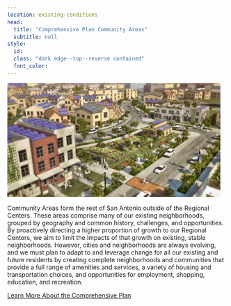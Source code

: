 ```yaml
---
location: existing-conditions
head:
  title: "Comprehensive Plan Community Areas"
  subtitle: null
style:
  id:
  class: "dark edge--top--reverse contained"
  font_color:
---
```

<div class="image half left" style="margin-right:1em;">
  <img src="/img/Green-Neighborhood-CloseUp.jpg" alt="">
</div>
<p style="margin-top:1em;">Community Areas form the rest of San Antonio outside of the Regional Centers. These areas comprise many of our existing neighborhoods, grouped by geography and common history, challenges, and opportunities. By proactively directing a higher proportion of growth to our Regional Centers, we aim to limit the impacts of that growth on existing, stable neighborhoods. However, cities and neighborhoods are always evolving, and we must plan to adapt to and leverage change for all our existing and future residents by creating complete neighborhoods and communities that provide a full range of amenities and services, a variety of housing and transportation choices, and opportunities for employment, shopping, education, and recreation.</p>
<a href="{{site.sa-tomorrow-comp-link}}" class="btn btn-secondary">Learn More About the Comprehensive Plan</a>
